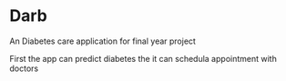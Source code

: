 # Darb
An Diabetes care application for final year project

First the app can predict diabetes
the it can schedula appointment with doctors
